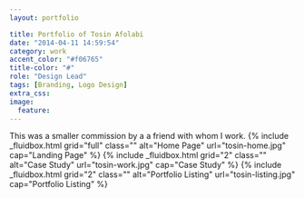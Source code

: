 ```yaml
---
layout: portfolio

title: Portfolio of Tosin Afolabi
date: "2014-04-11 14:59:54"
category: work
accent_color: "#f06765"
title-color: "#"
role: "Design Lead"
tags: [Branding, Logo Design]
extra_css:
image:
  feature: 
---
```

This was a smaller commission by a a friend with whom I work.
{% include _fluidbox.html grid="full" class="" alt="Home Page" url="tosin-home.jpg" cap="Landing Page" %}
{% include _fluidbox.html grid="2" class="" alt="Case Study" url="tosin-work.jpg" cap="Case Study" %}
{% include _fluidbox.html grid="2" class="" alt="Portfolio Listing" url="tosin-listing.jpg" cap="Portfolio Listing" %}
